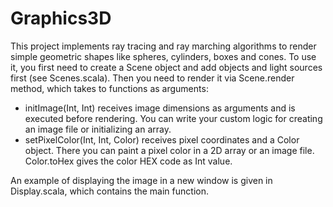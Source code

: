 # Graphics3D

This project implements ray tracing and ray marching algorithms to render simple geometric shapes like spheres, cylinders, boxes and cones. To use it, you first need to create a Scene object and add objects and light sources first (see Scenes.scala). Then you need to render it via Scene.render method, which takes to functions as arguments: 

* initImage(Int, Int) receives image dimensions as arguments and is executed before rendering. You can write your custom logic for creating an image file or initializing an array.
* setPixelColor(Int, Int, Color) receives pixel coordinates and a Color object. There you can paint a pixel color in a 2D array or an image file. Color.toHex gives the color HEX code as Int value.

An example of displaying the image in a new window is given in Display.scala, which contains the main function.
